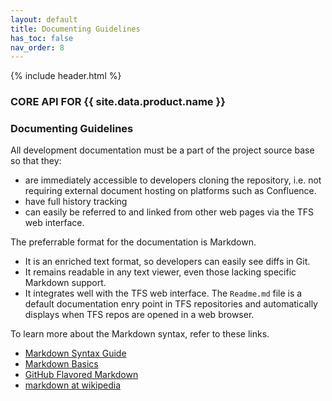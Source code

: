 ```yaml
---
layout: default
title: Documenting Guidelines
has_toc: false
nav_order: 8  
---
```

{% include header.html %}
### CORE API FOR {{ site.data.product.name }}

### Documenting Guidelines

All development documentation must be a part of the project source base so that they:
- are immediately accessible to developers cloning the repository, i.e. not requiring external document hosting on platforms such as Confluence.
- have full history tracking
- can easily be referred to and linked from other web pages via the TFS web interface.

The preferrable format for the documentation is Markdown.
- It is an enriched text format, so developers can easily see diffs in Git.
- It remains readable in any text viewer, even those lacking specific Markdown support.
- It integrates well with the TFS web interface. The `Readme.md` file is a default documentation enry point in TFS repositories and automatically displays when TFS  repos are opened in a web browser.

To learn more about the Markdown syntax, refer to these links.

 - [Markdown Syntax Guide](http://daringfireball.net/projects/markdown/syntax)
 - [Markdown Basics](http://daringfireball.net/projects/markdown/basics)
 - [GitHub Flavored Markdown](http://github.github.com/github-flavored-markdown/)
 - [markdown at wikipedia](https://secure.wikimedia.org/wikipedia/en/wiki/Markdown)

